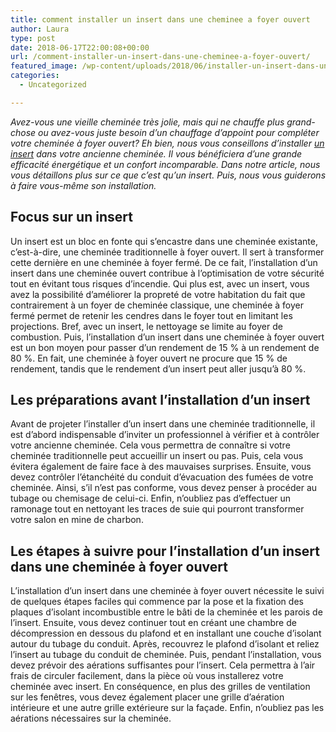```yaml
---
title: comment installer un insert dans une cheminee a foyer ouvert
author: Laura
type: post
date: 2018-06-17T22:00:08+00:00
url: /comment-installer-un-insert-dans-une-cheminee-a-foyer-ouvert/
featured_image: /wp-content/uploads/2018/06/installer-un-insert-dans-une-cheminee-1168-600-600-F.jpg
categories:
  - Uncategorized

---
```

_Avez-vous une vieille cheminée très jolie, mais qui ne chauffe plus grand-chose ou avez-vous juste besoin d’un chauffage d’appoint pour compléter votre cheminée à foyer ouvert? Eh bien, nous vous conseillons d’installer_ <a href="https://www.poeleaboismaison.com/foyers-inserts.html" target="_blank"><em>un insert</em></a> _dans votre ancienne cheminée. Il vous bénéficiera d’une grande efficacité énergétique et un confort incomparable. Dans notre article, nous vous détaillons plus sur ce que c’est qu’un insert. Puis, nous vous guiderons à faire vous-même son installation._ 



## Focus sur un insert



Un insert est un bloc en fonte qui s’encastre dans une cheminée existante, c&#8217;est-à-dire, une cheminée traditionnelle à foyer ouvert. Il sert à transformer cette dernière en une cheminée à foyer fermé. De ce fait, l’installation d’un insert dans une cheminée ouvert contribue à l’optimisation de votre sécurité tout en évitant tous risques d’incendie. Qui plus est, avec un insert, vous avez la possibilité d’améliorer la propreté de votre habitation du fait que contrairement à un foyer de cheminée classique, une cheminée à foyer fermé permet de retenir les cendres dans le foyer tout en limitant les projections. Bref, avec un insert, le nettoyage se limite au foyer de combustion. Puis, l’installation d’un insert dans une cheminée à foyer ouvert est un bon moyen pour passer d’un rendement de 15 % à un rendement de 80 %. En fait, une cheminée à foyer ouvert ne procure que 15 % de rendement, tandis que le rendement d’un insert peut aller jusqu’à 80 %.



## Les préparations avant l’installation d’un insert



Avant de projeter l’installer d’un insert dans une cheminée traditionnelle, il est d’abord indispensable d’inviter un professionnel à vérifier et à contrôler votre ancienne cheminée. Cela vous permettra de connaître si votre cheminée traditionnelle peut accueillir un insert ou pas. Puis, cela vous évitera également de faire face à des mauvaises surprises. Ensuite, vous devez contrôler l’étanchéité du conduit d’évacuation des fumées de votre cheminée. Ainsi, s’il n’est pas conforme, vous devez penser à procéder au tubage ou chemisage de celui-ci. Enfin, n’oubliez pas d’effectuer un ramonage tout en nettoyant les traces de suie qui pourront transformer votre salon en mine de charbon. 



## Les étapes à suivre pour l’installation d’un insert dans une cheminée à foyer ouvert



L’installation d’un insert dans une cheminée à foyer ouvert nécessite le suivi de quelques étapes faciles qui commence par la pose et la fixation des plaques d’isolant incombustible entre le bâti de la cheminée et les parois de l’insert. Ensuite, vous devez continuer tout en créant une chambre de décompression en dessous du plafond et en installant une couche d’isolant autour du tubage du conduit. Après, recouvrez le plafond d’isolant et reliez l’insert au tubage du conduit de cheminée. Puis, pendant l’installation, vous devez prévoir des aérations suffisantes pour l’insert. Cela permettra à l’air frais de circuler facilement, dans la pièce où vous installerez votre cheminée avec insert. En conséquence, en plus des grilles de ventilation sur les fenêtres, vous devez également placer une grille d’aération intérieure et une autre grille extérieure sur la façade. Enfin, n’oubliez pas les aérations nécessaires sur la cheminée.